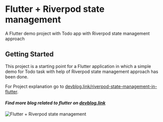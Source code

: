 # Flutter + Riverpod state management

A Flutter demo project with Todo app with Riverpod state management approach

## Getting Started

This project is a starting point for a Flutter application in which a simple demo for Todo task
with help of Riverpod state management approach has been done.


For Project explanation go to [devblog.link/riverpod-state-management-in-flutter](http://devblog.link/riverpod-state-management-in-flutter/).

#### _Find more blog related to flutter on [devblog.link](http://devblog.link/)_

![Flutter + Riverpod state management](http://devblog.link/wp-content/uploads/2021/12/simulator_12_pro_max.gif)
